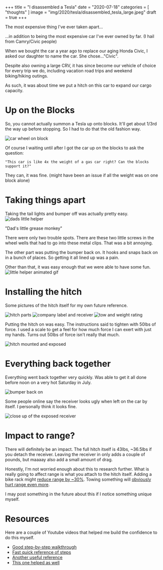 +++
title = "I disassembled a Tesla"
date = "2020-07-18"
categories = [ "thoughts" ]
image = "img/2020/tesla/disassembled_tesla_large.jpeg"
draft = true
+++

The most expensive thing I've ever taken apart...
<!--more-->

...in addition to being the most expensive car I've ever owned by far. (I hail from Camry/Civic people)

When we bought the car a year ago to replace our aging Honda Civic, I asked our daughter to name the car. She chose..."Civic".

Despite also owning a large CRV, it has since become our vehicle of choice for every trip we do, including vacation road trips and weekend biking/hiking outings.

As such, it was about time we put a hitch on this car to expand our cargo capacity.

# Up on the Blocks

So, you cannot actually summon a Tesla up onto blocks. It'll get about 1/3rd the way up before stopping. So I had to do that the old fashion way.

![car wheel on block](/img/2020/tesla/up_on_blocks.jpeg)

Of course I waiting until after I got the car up on the blocks to ask the question:

    "This car is like 4x the weight of a gas car right? Can the blocks support it?"

They can, it was fine. (might have been an issue if all the weight was on one block alone)

# Taking things apart

Taking the tail lights and bumper off was actually pretty easy.
![dads little helper](/img/2020/tesla/little_helper.jpeg)

"Dad's little grease monkey"

There were only two trouble spots. There are these two little screws in the wheel wells that had to go into these metal clips. That was a bit annoying.

The other part was putting the bumper back on. It hooks and snaps back on in a bunch of places. So getting it all lined up was a pain. 

Other than that, it was easy enough that we were able to have some fun.
![little helper animated gif](/img/2020/tesla/dads_grease_monkey.gif)

# Installing the hitch

Some pictures of the hitch itself for my own future reference.

![hitch parts](/img/2020/tesla/hitch_kit.jpeg)
![company label and receiver](/img/2020/tesla/hitch_label_closeup.jpeg)
![tow and weight rating](/img/2020/tesla/hitch_weight_specs.jpeg)

Putting the hitch on was easy. The instructions said to tighten with 50lbs of force. I used a scale to get a feel for how much force I can exert with just my hands. Turns out 50lbs of force isn't really that much.

![hitch mounted and exposed](/img/2020/tesla/hitch_mounted.jpeg)

# Everything back together

Everything went back together very quickly. Was able to get it all done before noon on a very hot Saturday in July.

![bumper back on](/img/2020/tesla/bumper_back_on.jpeg)

Some people online say the receiver looks ugly when left on the car by itself. I personally think it looks fine.

![close up of the exposed receiver](/img/2020/tesla/under_car.jpeg)

# Impact to range?

There will definitely be an impact. The full hitch itself is 43lbs, ~36.5lbs if you detach the receiver. Leaving the receiver in only adds a couple of pounds, but maaaay also add a small amount of drag. 

Honestly, I'm not worried enough about this to research further. What is really going to affect range is what you attach to the hitch itself. Adding a bike rack might [reduce range by ~30%](https://forums.tesla.com/forum/forums/hitch-installation-impact-range-updated-101513). Towing something will [obviously hurt range even more](https://insideevs.com/news/404005/video-tesla-model-3-towing-range-test/).

I may post something in the future about this if I notice something unique myself.

# Resources
Here are a couple of Youtube videos that helped me build the confidence to do this myself.

* [Good step-by-step walkthrough](https://youtu.be/KzG2j4QWIJA?t=237)
* [Fast quick reference of steps](https://youtu.be/nDtgQYxkpxY?t=39)
* [Another useful reference](https://youtu.be/ksU6Ii668Qk)
* [This one helped as well](https://youtu.be/L9kT8cNF8wQ)
